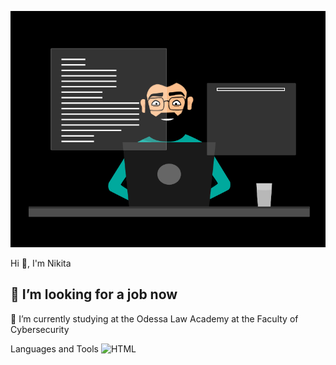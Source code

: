 ![Header](https://github.com/Overlord228-png/Overlord228-png/blob/main/assets/81178b47a8598f0c81c4799f2cdd4057.gif)

Hi 👋, I'm Nikita

## 🔭 I’m looking for a job now
🌱 I’m currently studying at the Odessa Law Academy at the Faculty of Cybersecurity

Languages and Tools
![HTML](https://img.shields.io/buildkite/:identifier)
